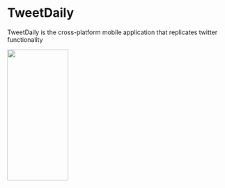 # TweetDaily
TweetDaily is the cross-platform mobile application that replicates twitter functionality


<img src="https://user-images.githubusercontent.com/96570552/222964941-055ca203-6d18-4475-a8ca-868a57a8a908.png" width="140" height="300"/>
